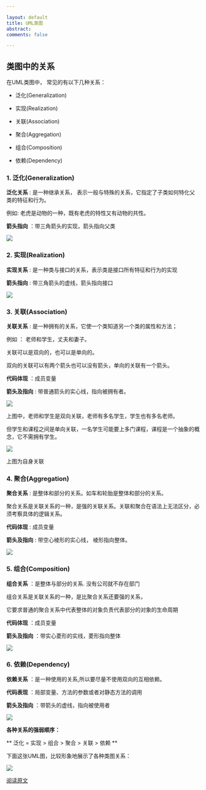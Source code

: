 ```yaml
---

layout: default
title: UML类图
abstract: 
comments: false

---
```


## 类图中的关系

在UML类图中， 常见的有以下几种关系：

- 泛化(Generalization)

- 实现(Realization)

- 关联(Association)

- 聚合(Aggregation)

- 组合(Composition)

- 依赖(Dependency)

### 1. 泛化(Generalization)

**泛化关系** : 是一种继承关系， 表示一般与特殊的关系，它指定了子类如何特化父类的特征和行为。

例如: 老虎是动物的一种，既有老虎的特性又有动物的共性。

**箭头指向** ：带三角箭头的实现，箭头指向父类

![]({{site.baseurl}}/stylesheets/uml_01.gif)


### 2. 实现(Realization)

**实现关系** : 是一种类与接口的关系，表示类是接口所有特征和行为的实现

**箭头指向** : 带三角箭头的虚线，箭头指向接口

![]({{site.baseurl}}/stylesheets/uml_02.gif)


### 3. 关联(Association)

**关联关系** : 是一种拥有的关系，它使一个类知道另一个类的属性和方法；

例如 ： 老师和学生，丈夫和妻子。

关联可以是双向的，也可以是单向的。

双向的关联可以有两个箭头也可以没有箭头，单向的关联有一个箭头。

**代码体现** ：成员变量

**箭头及指向** : 带普通箭头的实心线，指向被拥有者。

![]({{site.baseurl}}/stylesheets/uml_03.gif)

上图中，老师和学生是双向关联，老师有多名学生，学生也有多名老师。

但学生和课程之间是单向关联，一名学生可能要上多门课程，课程是一个抽象的概念，它不需拥有学生。

![]({{site.baseurl}}/stylesheets/uml_04.gif)

上图为自身关联

### 4. 聚合(Aggregation)

**聚合关系** : 是整体和部分的关系。如车和轮胎是整体和部分的关系。

聚合关系是关联关系的一种，是强的关联关系。关联和聚合在语法上无法区分，必须考察具体的逻辑关系。

**代码体现** : 成员变量

**箭头及指向** : 带空心棱形的实心线， 棱形指向整体。

![]({{site.baseurl}}/stylesheets/uml_05.gif)


### 5. 组合(Composition)

**组合关系** ：是整体与部分的关系. 没有公司就不存在部门 

组合关系是关联关系的一种，是比聚合关系还要强的关系，

它要求普通的聚合关系中代表整体的对象负责代表部分的对象的生命周期

**代码体现** ：成员变量

**箭头及指向** ：带实心菱形的实线，菱形指向整体

![]({{site.baseurl}}/stylesheets/uml_06.gif)


### 6. 依赖(Dependency)

**依赖关系** ：是一种使用的关系,所以要尽量不使用双向的互相依赖。

**代码表现** ：局部变量、方法的参数或者对静态方法的调用

**箭头及指向** ：带箭头的虚线，指向被使用者

![]({{site.baseurl}}/stylesheets/uml_07.gif)


**各种关系的强弱顺序：**

** 泛化 = 实现 > 组合 > 聚合 > 关联 > 依赖 **

下面这张UML图，比较形象地展示了各种类图关系：


![]({{site.baseurl}}/stylesheets/uml_08.png)



[阅读原文](http://blog.csdn.net/tianhai110/article/details/6339565)